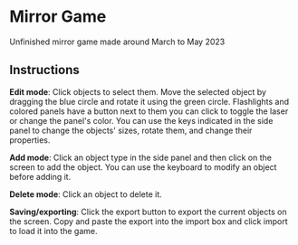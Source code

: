 # Mirror Game
Unfinished mirror game made around March to May 2023

## Instructions
**Edit mode**: Click objects to select them. Move the selected object by dragging the blue circle and rotate it using the green circle. Flashlights and colored panels have a button next to them you can click to toggle the laser or change the panel's color. You can use the keys indicated in the side panel to change the objects' sizes, rotate them, and change their properties.

**Add mode**: Click an object type in the side panel and then click on the screen to add the object. You can use the keyboard to modify an object before adding it.

**Delete mode**: Click an object to delete it.

**Saving/exporting**: Click the export button to export the current objects on the screen. Copy and paste the export into the import box and click import to load it into the game.
